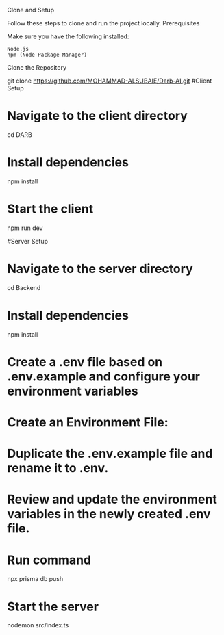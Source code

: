 Clone and Setup

Follow these steps to clone and run the project locally.
Prerequisites

Make sure you have the following installed:

    Node.js
    npm (Node Package Manager)

Clone the Repository

git clone https://github.com/MOHAMMAD-ALSUBAIE/Darb-AI.git
#Client Setup

# Navigate to the client directory

cd DARB

# Install dependencies

npm install

# Start the client

npm run dev

#Server Setup

# Navigate to the server directory

cd Backend

# Install dependencies

npm install

# Create a .env file based on .env.example and configure your environment variables

# Create an Environment File:

# Duplicate the .env.example file and rename it to .env.

# Review and update the environment variables in the newly created .env file.

# Run command

npx prisma db push

# Start the server

nodemon src/index.ts
